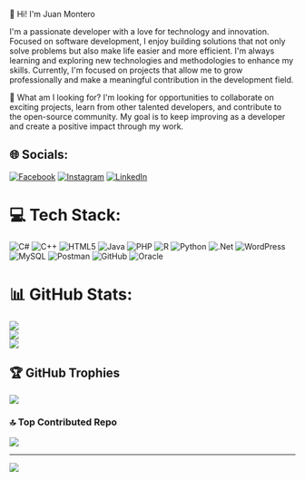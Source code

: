 👋 Hi! I'm Juan Montero

I'm a passionate developer with a love for technology and innovation. Focused on software development, I enjoy building solutions that not only solve problems but also make life easier and more efficient. I'm always learning and exploring new technologies and methodologies to enhance my skills. Currently, I'm focused on projects that allow me to grow professionally and make a meaningful contribution in the development field.

🚀 What am I looking for?
I'm looking for opportunities to collaborate on exciting projects, learn from other talented developers, and contribute to the open-source community. My goal is to keep improving as a developer and create a positive impact through my work.


## 🌐 Socials:
[![Facebook](https://img.shields.io/badge/Facebook-%231877F2.svg?logo=Facebook&logoColor=white)](https://facebook.com/juanmaria.monteroumana) [![Instagram](https://img.shields.io/badge/Instagram-%23E4405F.svg?logo=Instagram&logoColor=white)](https://instagram.com/jmonteroqp41) [![LinkedIn](https://img.shields.io/badge/LinkedIn-%230077B5.svg?logo=linkedin&logoColor=white)](https://linkedin.com/in/jmontero048) 

# 💻 Tech Stack:
![C#](https://img.shields.io/badge/c%23-%23239120.svg?style=for-the-badge&logo=csharp&logoColor=white) ![C++](https://img.shields.io/badge/c++-%2300599C.svg?style=for-the-badge&logo=c%2B%2B&logoColor=white) ![HTML5](https://img.shields.io/badge/html5-%23E34F26.svg?style=for-the-badge&logo=html5&logoColor=white) ![Java](https://img.shields.io/badge/java-%23ED8B00.svg?style=for-the-badge&logo=openjdk&logoColor=white) ![PHP](https://img.shields.io/badge/php-%23777BB4.svg?style=for-the-badge&logo=php&logoColor=white) ![R](https://img.shields.io/badge/r-%23276DC3.svg?style=for-the-badge&logo=r&logoColor=white) ![Python](https://img.shields.io/badge/python-3670A0?style=for-the-badge&logo=python&logoColor=ffdd54) ![.Net](https://img.shields.io/badge/.NET-5C2D91?style=for-the-badge&logo=.net&logoColor=white) ![WordPress](https://img.shields.io/badge/WordPress-%23117AC9.svg?style=for-the-badge&logo=WordPress&logoColor=white) ![MySQL](https://img.shields.io/badge/mysql-4479A1.svg?style=for-the-badge&logo=mysql&logoColor=white) ![Postman](https://img.shields.io/badge/Postman-FF6C37?style=for-the-badge&logo=postman&logoColor=white) ![GitHub](https://img.shields.io/badge/github-%23121011.svg?style=for-the-badge&logo=github&logoColor=white) ![Oracle](https://img.shields.io/badge/Oracle-F80000?style=for-the-badge&logo=oracle&logoColor=white)
# 📊 GitHub Stats:
![](https://github-readme-stats.vercel.app/api?username=jmontero048&theme=dark&hide_border=false&include_all_commits=true&count_private=true)<br/>
![](https://github-readme-streak-stats.herokuapp.com/?user=jmontero048&theme=dark&hide_border=false)<br/>
![](https://github-readme-stats.vercel.app/api/top-langs/?username=jmontero048&theme=dark&hide_border=false&include_all_commits=true&count_private=true&layout=compact)

## 🏆 GitHub Trophies
![](https://github-profile-trophy.vercel.app/?username=jmontero048&theme=radical&no-frame=false&no-bg=true&margin-w=4)

### 🔝 Top Contributed Repo
![](https://github-contributor-stats.vercel.app/api?username=jmontero048&limit=5&theme=dark&combine_all_yearly_contributions=true)

---
[![](https://visitcount.itsvg.in/api?id=jmontero048&icon=0&color=0)](https://visitcount.itsvg.in)

<!-- Proudly created with GPRM ( https://gprm.itsvg.in ) -->

